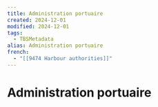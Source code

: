 ```yaml
---
title: Administration portuaire
created: 2024-12-01
modified: 2024-12-01
tags:
  - TBSMetadata
alias: Administration portuaire
french:
  - "[[9474 Harbour authorities]]"
---
```

# Administration portuaire
